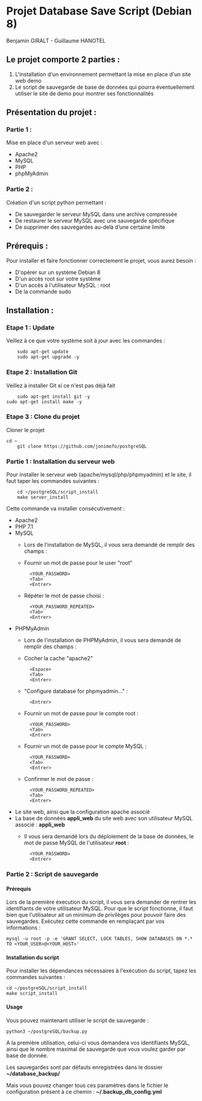 
# Projet Database Save Script (Debian 8)
Benjamin GIRALT - Guillaume HANOTEL


## Le projet comporte 2 parties :
1) L'installation d'un environnement permettant la mise en place d'un site web demo
2) Le script de sauvegarde de base de données qui pourra éventuellement utiliser le site de demo pour montrer ses fonctionnalités

## Présentation du projet :
### Partie 1 :
Mise en place d'un serveur web avec : 
- Apache2
- MySQL
- PHP
- phpMyAdmin

### Partie 2 :
Création d'un script python permettant :
- De sauvegarder le serveur MySQL dans une archive compressée 
- De restaurer le serveur MySQL avec une sauvegarde spécifique 
- De supprimer des sauvegardes au-delà d’une certaine limite


## Prérequis :
 Pour installer et faire fonctionner correctement le projet, vous aurez besoin :
 - D'opérer sur un système Debian 8
 - D'un accès root sur votre système
 - D'un accès à l'utilisateur MySQL  : root
 - De la commande sudo


## Installation :

### Etape 1 : Update
   Veillez à ce que votre système soit à jour avec les commandes :

        sudo apt-get update
        sudo apt-get upgrade -y

### Etape 2 : Installation Git

   Veillez à installer Git si ce n'est pas déjà fait

        sudo apt-get install git -y
	sudo apt-get install make -y


### Etape 3 : Clone du projet 

   Cloner le projet
	
	cd ~
        git clone https://github.com/jonimofo/postgreSQL

### Partie 1 : Installation du serveur web

Pour installer le serveur web (apache/mysql/php/phpmyadmin) et le site, il faut taper les commandes suivantes :

		cd ~/postgreSQL/script_install
		make server_install
		
Cette commande va installer consécutivement :
- Apache2
- PHP 7.1
- MySQL
	- Lors de l'installation de MySQL, il vous sera  demandé de remplir des champs :
	- Fournir un mot de passe pour le user "root"								
	
			<YOUR_PASSWORD>
			<Tab>
			<Entrer>
	- Répéter le mot de passe choisi :
	
			<YOUR_PASSWORD_REPEATED>
			<Tab>
			<Entrer>
- PHPMyAdmin
 	- Lors de l'installation de PHPMyAdmin, il vous sera  demandé de remplir des champs :
	- Cocher la cache "apache2"								
	
			<Espace>
			<Tab>
			<Entrer>
	- "Configure database for phpmyadmin..." :
	
			<Entrer>
			
	- Fournir un mot de passe pour le compte root	:							
	
			<YOUR_PASSWORD>
			<Tab>
			<Entrer>
	- Fournir un mot de passe pour le compte MySQL	:							
	
			<YOUR_PASSWORD>
			<Tab>
			<Entrer>
	- Confirmer le mot de passe	:							
	
			<YOUR_PASSWORD_REPEATED>
			<Tab>
			<Entrer>

- Le site web, ainsi que la configuration apache associé
- La base de données **appli_web** du site web avec son utilisateur MySQL associé : **appli_web**
	- Il vous sera demandé lors du déploiement de la base de données, le mot de passe MySQL de l'utilisateur **root** :
	
			<YOUR_PASSWORD>
			<Entrer>
			
			
### Partie 2 : Script de sauvegarde

#### Prérequis 
Lors de la première éxecution du script, il vous sera demander de rentrer les identifiants de votre utilisateur MySQL.
Pour que le script fonctionne, il faut bien que l'utilisateur ait un minimum de privilèges pour pouvoir faire des sauvegardes.
Exécutez cette commande en remplaçant par vos informations :

	mysql -u root -p -e 'GRANT SELECT, LOCK TABLES, SHOW DATABASES ON *.* TO <YOUR_USER>@<YOUR_HOST>'


#### Installation du script

Pour installer les dépendances nécessaires à l'exécution du script, tapez les commandes suivantes : 
	
	cd ~/postgreSQL/script_install
	make script_install

#### Usage 
Vous pouvez maintenant utiliser le script de sauvegarde :

	python3 ~/postgreSQL/backup.py

A la première utilisation, celui-ci vous demandera vos identifiants MySQL, ainsi que le nombre maximal de sauvegarde que vous voulez garder par base de donnée.

Les sauvegardes sont par défauts enregistrées dans le dossier **~/database_backup/**

Mais vous pouvez changer tous ces paramètres dans le fichier le configuration présent à ce chemin : **~/.backup_db_config.yml**


